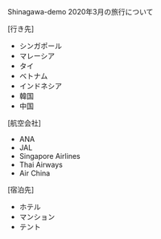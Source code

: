 Shinagawa-demo
2020年3月の旅行について

[行き先]
- シンガポール  
- マレーシア  
- タイ  
- ベトナム  
- インドネシア  
- 韓国
- 中国

[航空会社]
- ANA
- JAL
- Singapore Airlines
- Thai Airways
- Air China  

[宿泊先] 
- ホテル  
- マンション  
- テント
